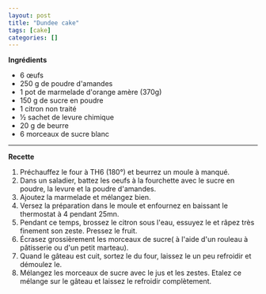 ```yaml
---
layout: post
title: "Dundee cake"
tags: [cake]
categories: []
---
```


**Ingrédients**

- 6 œufs
- 250 g de poudre d'amandes
- 1 pot de marmelade d'orange amère (370g)
- 150 g de sucre en poudre
- 1 citron non traité
- ½ sachet de levure chimique
- 20 g de beurre
- 6 morceaux de sucre blanc

---

**Recette**

1. Préchauffez le four à TH6 (180°) et beurrez un moule à manqué.
2. Dans un saladier, battez les oeufs à la fourchette avec le sucre en poudre, la levure et la poudre d'amandes.
3. Ajoutez la marmelade et mélangez bien.
4. Versez la préparation dans le moule et enfournez en baissant le thermostat à 4 pendant
25mn.
5. Pendant ce temps, brossez le citron sous l'eau, essuyez le et râpez très finement son
zeste. Pressez le fruit.
6. Écrasez grossièrement les morceaux de sucre( à l'aide d'un rouleau à
pâtisserie ou d'un petit marteau).
7. Quand le gâteau est cuit, sortez le du four, laissez le un peu refroidir et démoulez le.
8. Mélangez les morceaux de sucre avec le jus et les zestes. Etalez ce mélange sur le gâteau et laissez le refroidir complètement.
